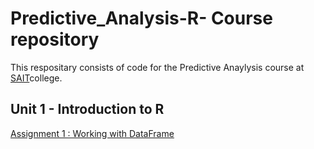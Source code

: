 # Predictive_Analysis-R- Course repository
This respositary consists of code for the Predictive Anaylysis course at [SAIT](https://www.sait.ca/)college.

## Unit 1 - Introduction to R
[Assignment 1 : Working with DataFrame](https://github.com/Amandeep1194/Predictive_Analysis-R-/blob/main/Assignment%20Dataframe%201.R)

